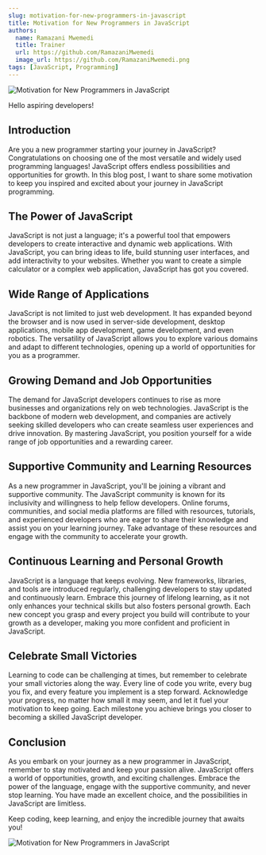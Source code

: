 ```yaml
---
slug: motivation-for-new-programmers-in-javascript
title: Motivation for New Programmers in JavaScript
authors:
  name: Ramazani Mwemedi
  title: Trainer
  url: https://github.com/RamazaniMwemedi
  image_url: https://github.com/RamazaniMwemedi.png
tags: [JavaScript, Programming]
---
```


![Motivation for New Programmers in JavaScript](https://example.com/motivation.jpg)

Hello aspiring developers!

## Introduction

Are you a new programmer starting your journey in JavaScript? Congratulations on choosing one of the most versatile and widely used programming languages! JavaScript offers endless possibilities and opportunities for growth. In this blog post, I want to share some motivation to keep you inspired and excited about your journey in JavaScript programming.

## The Power of JavaScript

JavaScript is not just a language; it's a powerful tool that empowers developers to create interactive and dynamic web applications. With JavaScript, you can bring ideas to life, build stunning user interfaces, and add interactivity to your websites. Whether you want to create a simple calculator or a complex web application, JavaScript has got you covered.

## Wide Range of Applications

JavaScript is not limited to just web development. It has expanded beyond the browser and is now used in server-side development, desktop applications, mobile app development, game development, and even robotics. The versatility of JavaScript allows you to explore various domains and adapt to different technologies, opening up a world of opportunities for you as a programmer.

## Growing Demand and Job Opportunities

The demand for JavaScript developers continues to rise as more businesses and organizations rely on web technologies. JavaScript is the backbone of modern web development, and companies are actively seeking skilled developers who can create seamless user experiences and drive innovation. By mastering JavaScript, you position yourself for a wide range of job opportunities and a rewarding career.

## Supportive Community and Learning Resources

As a new programmer in JavaScript, you'll be joining a vibrant and supportive community. The JavaScript community is known for its inclusivity and willingness to help fellow developers. Online forums, communities, and social media platforms are filled with resources, tutorials, and experienced developers who are eager to share their knowledge and assist you on your learning journey. Take advantage of these resources and engage with the community to accelerate your growth.

## Continuous Learning and Personal Growth

JavaScript is a language that keeps evolving. New frameworks, libraries, and tools are introduced regularly, challenging developers to stay updated and continuously learn. Embrace this journey of lifelong learning, as it not only enhances your technical skills but also fosters personal growth. Each new concept you grasp and every project you build will contribute to your growth as a developer, making you more confident and proficient in JavaScript.

## Celebrate Small Victories

Learning to code can be challenging at times, but remember to celebrate your small victories along the way. Every line of code you write, every bug you fix, and every feature you implement is a step forward. Acknowledge your progress, no matter how small it may seem, and let it fuel your motivation to keep going. Each milestone you achieve brings you closer to becoming a skilled JavaScript developer.

## Conclusion

As you embark on your journey as a new programmer in JavaScript, remember to stay motivated and keep your passion alive. JavaScript offers a world of opportunities, growth, and exciting challenges. Embrace the power of the language, engage with the supportive community, and never stop learning. You have made an excellent choice, and the possibilities in JavaScript are limitless.

Keep coding, keep learning, and enjoy the incredible journey that awaits you!

![Motivation for New Programmers in JavaScript](https://example.com/motivation.jpg)
